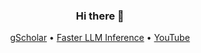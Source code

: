 <h3 align="center">Hi there 👋</h3>

<p align="center">
  <a href="https://scholar.google.com/citations?user=HxcS1oYAAAAJ">gScholar</a> •
  <a href="https://faster-llms.vercel.app/">Faster LLM Inference</a> •
  <a href="https://www.youtube.com/@nadavtimor">YouTube</a>
</p>

<!--
**keyboardAnt/keyboardAnt** is a ✨ _special_ ✨ repository because its `README.md` (this file) appears on your GitHub profile.

Here are some ideas to get you started:

- 🔭 I’m currently working on ...
- 🌱 I’m currently learning ...
- 👯 I’m looking to collaborate on ...
- 🤔 I’m looking for help with ...
- 💬 Ask me about ...
- 📫 How to reach me: ...
- 😄 Pronouns: ...
- ⚡ Fun fact: ...
-->
